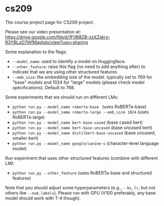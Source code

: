 # cs209
The course project page for CS209 project.  

Please see our video presentation at: https://drive.google.com/file/d/1F0B8ZB-zsXZskry-R3YBLzO7WfMavhdx/view?usp=sharing

Some explanation to the flags:
- `--model_name`: used to identify a model on Huggingface.
- `--other_feature`: raise this flag (no need to add anything after) to indicate that we are using other structured features 
- `--emb_size`: the embedding size of the model. typically set to 769 for "base" models and 1024 for "large" models (please check model specifications). Default to 768.

Some experiments that we should run on different LMs:
- `python run.py --model_name roberta-base `  (uses RoBERTa-base)
- `python run.py --model_name roberta-large --emb_size 1024`  (uses RoBERTa-large)
- `python run.py --model_name bert-base-cased` (base cased bert)
- `python run.py --model_name bert-base-uncased` (base uncased bert)
- `python run.py --model_name distilbert-base-uncased` (base uncased, smaller bert)
- `python run.py --model_name google/canine-s` (character-level language model)

Run experiment that uses other structured features (combine with different LM):
- `python run.py --other_feature`  (uses RoBERTa-base and structured features)

Note that you should adjust some hyperparameters (e.g., `--bs`, `lr`, but not others like `--num_labels`). Please run with GPU (V100 preferably, any base model should work with T-4 though). 



